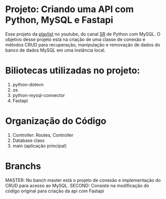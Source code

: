# Projeto: Criando uma API com Python, MySQL e Fastapi

Esse projeto da [playlist](https://www.youtube.com/playlist?list=PLigQ9zMmlIqIrrgS9moTONXoUL4naGbf4) no youtube, do canal [SR](https://www.youtube.com/@SimplificandoRedes) 
de Python com MySQL. O objetivo desse projeto está na criação de uma classe de conexão e métodos CRUD para recuperação, manipulação e removação de dados do banco de dados
MySQL em uma instância local.

# Biliotecas utilizadas no projeto:

1. python-dotevn
2. os
3. python-mysql-connector
4. Fastapi

# Organização do Código

1. Controller: Routes, Controller
2. Database class
3. main (aplicação principal) 

# Branchs

MASTER: No banch master está o projeto de conexão e implementação do CRUD para acesso ao MySQL.
SECOND: Consiste na modificação do código original para criação da api com Fastapi
